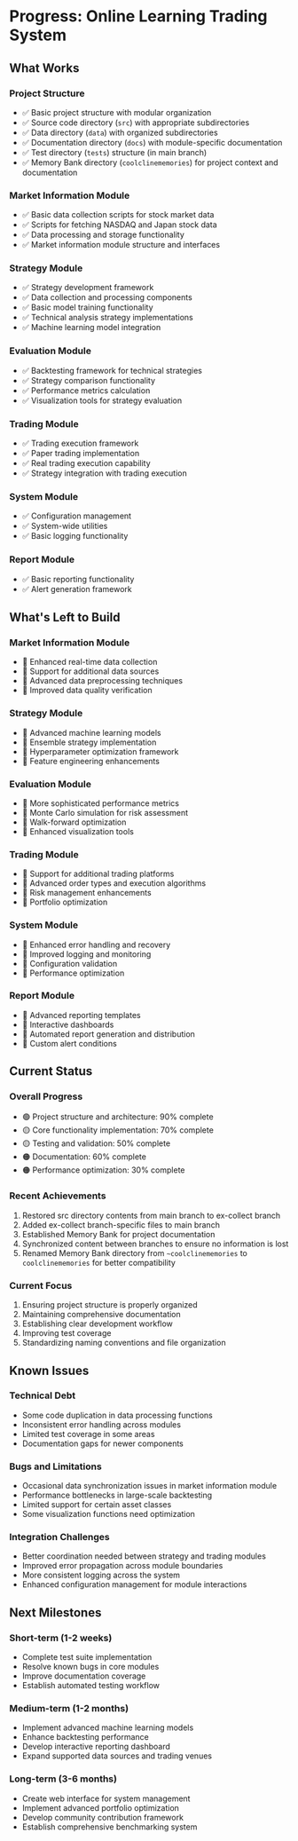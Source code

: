 # Progress: Online Learning Trading System

## What Works

### Project Structure
- ✅ Basic project structure with modular organization
- ✅ Source code directory (`src`) with appropriate subdirectories
- ✅ Data directory (`data`) with organized subdirectories
- ✅ Documentation directory (`docs`) with module-specific documentation
- ✅ Test directory (`tests`) structure (in main branch)
- ✅ Memory Bank directory (`coolclinememories`) for project context and documentation

### Market Information Module
- ✅ Basic data collection scripts for stock market data
- ✅ Scripts for fetching NASDAQ and Japan stock data
- ✅ Data processing and storage functionality
- ✅ Market information module structure and interfaces

### Strategy Module
- ✅ Strategy development framework
- ✅ Data collection and processing components
- ✅ Basic model training functionality
- ✅ Technical analysis strategy implementations
- ✅ Machine learning model integration

### Evaluation Module
- ✅ Backtesting framework for technical strategies
- ✅ Strategy comparison functionality
- ✅ Performance metrics calculation
- ✅ Visualization tools for strategy evaluation

### Trading Module
- ✅ Trading execution framework
- ✅ Paper trading implementation
- ✅ Real trading execution capability
- ✅ Strategy integration with trading execution

### System Module
- ✅ Configuration management
- ✅ System-wide utilities
- ✅ Basic logging functionality

### Report Module
- ✅ Basic reporting functionality
- ✅ Alert generation framework

## What's Left to Build

### Market Information Module
- 🔄 Enhanced real-time data collection
- 🔄 Support for additional data sources
- 🔄 Advanced data preprocessing techniques
- 🔄 Improved data quality verification

### Strategy Module
- 🔄 Advanced machine learning models
- 🔄 Ensemble strategy implementation
- 🔄 Hyperparameter optimization framework
- 🔄 Feature engineering enhancements

### Evaluation Module
- 🔄 More sophisticated performance metrics
- 🔄 Monte Carlo simulation for risk assessment
- 🔄 Walk-forward optimization
- 🔄 Enhanced visualization tools

### Trading Module
- 🔄 Support for additional trading platforms
- 🔄 Advanced order types and execution algorithms
- 🔄 Risk management enhancements
- 🔄 Portfolio optimization

### System Module
- 🔄 Enhanced error handling and recovery
- 🔄 Improved logging and monitoring
- 🔄 Configuration validation
- 🔄 Performance optimization

### Report Module
- 🔄 Advanced reporting templates
- 🔄 Interactive dashboards
- 🔄 Automated report generation and distribution
- 🔄 Custom alert conditions

## Current Status

### Overall Progress
- 🟢 Project structure and architecture: 90% complete
- 🟡 Core functionality implementation: 70% complete
- 🟡 Testing and validation: 50% complete
- 🟠 Documentation: 60% complete
- 🟠 Performance optimization: 30% complete

### Recent Achievements
1. Restored src directory contents from main branch to ex-collect branch
2. Added ex-collect branch-specific files to main branch
3. Established Memory Bank for project documentation
4. Synchronized content between branches to ensure no information is lost
5. Renamed Memory Bank directory from `~coolclinememories` to `coolclinememories` for better compatibility

### Current Focus
1. Ensuring project structure is properly organized
2. Maintaining comprehensive documentation
3. Establishing clear development workflow
4. Improving test coverage
5. Standardizing naming conventions and file organization

## Known Issues

### Technical Debt
- Some code duplication in data processing functions
- Inconsistent error handling across modules
- Limited test coverage in some areas
- Documentation gaps for newer components

### Bugs and Limitations
- Occasional data synchronization issues in market information module
- Performance bottlenecks in large-scale backtesting
- Limited support for certain asset classes
- Some visualization functions need optimization

### Integration Challenges
- Better coordination needed between strategy and trading modules
- Improved error propagation across module boundaries
- More consistent logging across the system
- Enhanced configuration management for module interactions

## Next Milestones

### Short-term (1-2 weeks)
- Complete test suite implementation
- Resolve known bugs in core modules
- Improve documentation coverage
- Establish automated testing workflow

### Medium-term (1-2 months)
- Implement advanced machine learning models
- Enhance backtesting performance
- Develop interactive reporting dashboard
- Expand supported data sources and trading venues

### Long-term (3-6 months)
- Create web interface for system management
- Implement advanced portfolio optimization
- Develop community contribution framework
- Establish comprehensive benchmarking system
